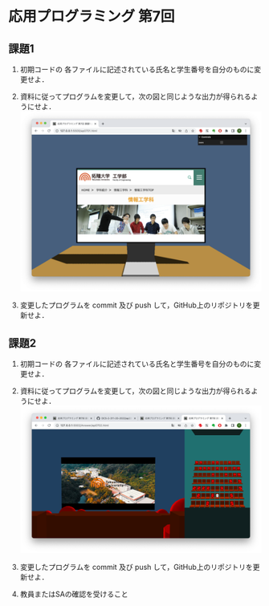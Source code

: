 # 応用プログラミング 第7回

## 課題1

1) 初期コードの 各ファイルに記述されている氏名と学生番号を自分のものに変更せよ．

1) 資料に従ってプログラムを変更して，次の図と同じような出力が得られるようにせよ．
![アニメーション](ap0701.png)

1) 変更したプログラムを commit 及び push して，GitHub上のリポジトリを更新せよ．


## 課題2

1) 初期コードの 各ファイルに記述されている氏名と学生番号を自分のものに変更せよ．

1) 資料に従ってプログラムを変更して，次の図と同じような出力が得られるようにせよ．
![仮想映画館](ap0702.png)

1) 変更したプログラムを commit 及び push して，GitHub上のリポジトリを更新せよ．

1) 教員またはSAの確認を受けること

